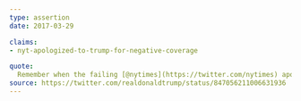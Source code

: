 ```yaml
---
type: assertion
date: 2017-03-29

claims:
- nyt-apologized-to-trump-for-negative-coverage

quote:
  Remember when the failing [@nytimes](https://twitter.com/nytimes) apologized to its subscribers, right after the election, because their coverage was so wrong. Now worse!
source: https://twitter.com/realdonaldtrump/status/847056211006631936
---
```


